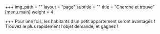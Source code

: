 +++
img_path = ""
layout = "page"
subtitle = ""
title = "Cherche et trouve"
[menu.main]
weight = 4

+++
Pour une fois, les habitants d’un petit appartement seront avantagés ! Trouvez le plus rapidement l’objet demandé, et gagnez !